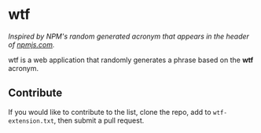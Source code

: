 # wtf
*Inspired by NPM's random generated acronym that appears in the header of [npmjs.com](https://npmjs.com/).*

wtf is a web application that randomly generates a phrase based on the **wtf** acronym.

## Contribute
If you would like to contribute to the list, clone the repo, add to `wtf-extension.txt`, then submit a pull request.